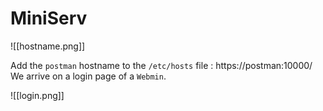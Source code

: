 # MiniServ

![[hostname.png]]

Add the `postman` hostname to the `/etc/hosts` file : https://postman:10000/
We arrive on a login page of a `Webmin`.

![[login.png]]
